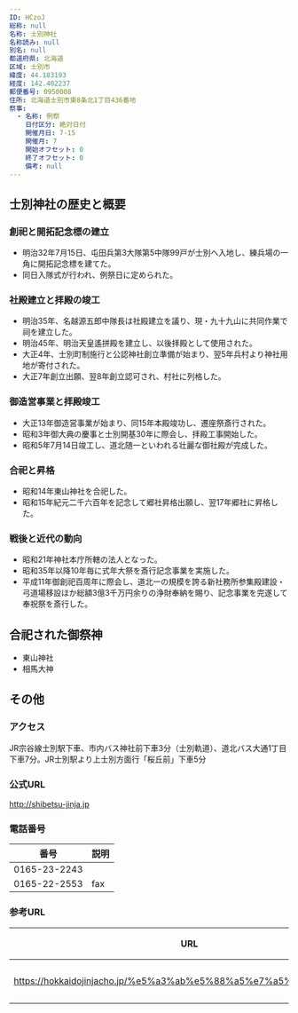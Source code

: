 ```yaml
---
ID: HCzoJ
総称: null
名称: 士別神社
名称読み: null
別名: null
都道府県: 北海道
区域: 士別市
緯度: 44.183193
経度: 142.402237
郵便番号: 0950008
住所: 北海道士別市東8条北1丁目436番地
祭事:
  - 名称: 例祭
    日付区分: 絶対日付
    開催月日: 7-15
    開催月: 7
    開始オフセット: 0
    終了オフセット: 0
    備考: null
---
```


## 士別神社の歴史と概要

### 創祀と開拓記念標の建立

- 明治32年7月15日、屯田兵第3大隊第5中隊99戸が士別へ入地し、練兵場の一角に開拓記念標を建てた。
- 同日入隊式が行われ、例祭日に定められた。

### 社殿建立と拝殿の竣工

- 明治35年、名越源五郎中隊長は社殿建立を議り、現・九十九山に共同作業で祠を建立した。
- 明治45年、明治天皇遙拼殿を建立し、以後拝殿として使用された。
- 大正4年、士別町制施行と公認神社創立準備が始まり、翌5年兵村より神社用地が寄付された。
- 大正7年創立出願、翌8年創立認可され、村社に列格した。

### 御造営事業と拝殿竣工

- 大正13年御造営事業が始まり、同15年本殿竣功し、遷座祭斎行された。
- 昭和3年御大典の慶事と士別開基30年に際会し、拝殿工事開始した。
- 昭和5年7月14日竣工し、道北随一といわれる壮麗な御社殿が完成した。

### 合祀と昇格

- 昭和14年東山神社を合祀した。
- 昭和15年紀元二千六百年を記念して郷社昇格出願し、翌17年郷社に昇格した。

### 戦後と近代の動向

- 昭和21年神社本庁所轄の法人となった。
- 昭和35年以降10年毎に式年大祭を斎行記念事業を実施した。
- 平成11年御創祀百周年に際会し、道北一の規模を誇る新社務所参集殿建設・弓道場移設ほか総額3億3千万円余りの浄財奉納を賜り、記念事業を完遂して奉祝祭を斎行した。

## 合祀された御祭神

- 東山神社
- 相馬大神

## その他

### アクセス

JR宗谷線士別駅下車、市内バス神社前下車3分（士別軌道）、道北バス大通1丁目下車7分。JR士別駅より上士別方面行「桜丘前」下車5分

### 公式URL

http://shibetsu-jinja.jp

### 電話番号

| 番号         | 説明 |
| ------------ | ---- |
| 0165-23-2243 |      |
| 0165-22-2553 | fax  |

### 参考URL

| URL                                                               | 説明   |
| ----------------------------------------------------------------- | ------ |
| https://hokkaidojinjacho.jp/%e5%a3%ab%e5%88%a5%e7%a5%9e%e7%a4%be/ | 神社庁 |
